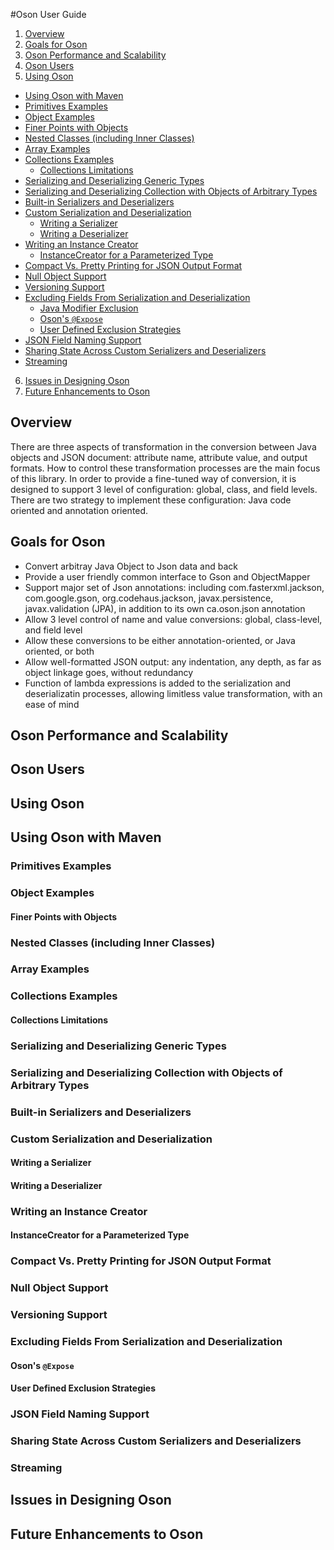 #Oson User Guide

1. [Overview](#TOC-Overview)
2. [Goals for Oson](#TOC-Goals-for-Oson)
3. [Oson Performance and Scalability](#TOC-Oson-Performance-and-Scalability)
4. [Oson Users](#TOC-Oson-Users)
5. [Using Oson](#TOC-Using-Oson)
  * [Using Oson with Maven](#TOC-Oson-With-Maven)
  * [Primitives Examples](#TOC-Primitives-Examples)
  * [Object Examples](#TOC-Object-Examples)
  * [Finer Points with Objects](#TOC-Finer-Points-with-Objects)
  * [Nested Classes (including Inner Classes)](#TOC-Nested-Classes-including-Inner-Classes-)
  * [Array Examples](#TOC-Array-Examples)
  * [Collections Examples](#TOC-Collections-Examples)
    * [Collections Limitations](#TOC-Collections-Limitations)
  * [Serializing and Deserializing Generic Types](#TOC-Serializing-and-Deserializing-Generic-Types)
  * [Serializing and Deserializing Collection with Objects of Arbitrary Types](#TOC-Serializing-and-Deserializing-Collection-with-Objects-of-Arbitrary-Types)
  * [Built-in Serializers and Deserializers](#TOC-Built-in-Serializers-and-Deserializers)
  * [Custom Serialization and Deserialization](#TOC-Custom-Serialization-and-Deserialization)
    * [Writing a Serializer](#TOC-Writing-a-Serializer)
    * [Writing a Deserializer](#TOC-Writing-a-Deserializer)
  * [Writing an Instance Creator](#TOC-Writing-an-Instance-Creator)
    * [InstanceCreator for a Parameterized Type](#TOC-InstanceCreator-for-a-Parameterized-Type)
  * [Compact Vs. Pretty Printing for JSON Output Format](#TOC-Compact-Vs.-Pretty-Printing-for-JSON-Output-Format)
  * [Null Object Support](#TOC-Null-Object-Support)
  * [Versioning Support](#TOC-Versioning-Support)
  * [Excluding Fields From Serialization and Deserialization](#TOC-Excluding-Fields-From-Serialization-and-Deserialization)
    * [Java Modifier Exclusion](#TOC-Java-Modifier-Exclusion)
    * [Oson's `@Expose`](#TOC-Oson-s-Expose)
    * [User Defined Exclusion Strategies](#TOC-User-Defined-Exclusion-Strategies)
  * [JSON Field Naming Support](#TOC-JSON-Field-Naming-Support)
  * [Sharing State Across Custom Serializers and Deserializers](#TOC-Sharing-State-Across-Custom-Serializers-and-Deserializers)
  * [Streaming](#TOC-Streaming)
6. [Issues in Designing Oson](#TOC-Issues-in-Designing-Oson)
7. [Future Enhancements to Oson](#TOC-Future-Enhancements-to-Oson)


## <a name="TOC-Overview"></a>Overview

There are three aspects of transformation in the conversion between Java objects and JSON document: attribute name, attribute value, and output formats. How to control these transformation processes are the main focus of this library. In order to provide a fine-tuned way of conversion, it is designed to support 3 level of configuration: global, class, and field levels. There are two strategy to implement these configuration: Java code oriented and annotation oriented.


## <a name="TOC-Goals-for-Oson"></a>Goals for Oson

  * Convert arbitray Java Object to Json data and back
  * Provide a user friendly common interface to Gson and ObjectMapper
  * Support major set of Json annotations: including com.fasterxml.jackson, com.google.gson, org.codehaus.jackson, javax.persistence, javax.validation (JPA), in addition to its own ca.oson.json annotation
  * Allow 3 level control of name and value conversions: global, class-level, and field level
  * Allow these conversions to be either annotation-oriented, or Java oriented, or both
  * Allow well-formatted JSON output: any indentation, any depth, as far as object linkage goes, without redundancy
  * Function of lambda expressions is added to the serialization and deserializatin processes, allowing limitless value transformation, with an ease of mind


## <a name="TOC-Oson-Performance-and-Scalability"></a>Oson Performance and Scalability


## <a name="TOC-Oson-Users"></a>Oson Users


## <a name="TOC-Using-Oson"></a>Using Oson


## <a name="TOC-Oson-With-Maven"></a>Using Oson with Maven


### <a name="TOC-Primitives-Examples"></a>Primitives Examples


### <a name="TOC-Object-Examples"></a>Object Examples


#### <a name="TOC-Finer-Points-with-Objects"></a>**Finer Points with Objects**



### <a name="TOC-Nested-Classes-including-Inner-Classes-"></a>Nested Classes (including Inner Classes)



### <a name="TOC-Array-Examples"></a>Array Examples



### <a name="TOC-Collections-Examples"></a>Collections Examples


#### <a name="TOC-Collections-Limitations"></a>Collections Limitations


### <a name="TOC-Serializing-and-Deserializing-Generic-Types"></a>Serializing and Deserializing Generic Types


### <a name="TOC-Serializing-and-Deserializing-Collection-with-Objects-of-Arbitrary-Types"></a>Serializing and Deserializing Collection with Objects of Arbitrary Types



### <a name="TOC-Built-in-Serializers-and-Deserializers"></a>Built-in Serializers and Deserializers



### <a name="TOC-Custom-Serialization-and-Deserialization"></a>Custom Serialization and Deserialization



#### <a name="TOC-Writing-a-Serializer"></a>Writing a Serializer



#### <a name="TOC-Writing-a-Deserializer"></a>Writing a Deserializer


### <a name="TOC-Writing-an-Instance-Creator"></a>Writing an Instance Creator


#### <a name="TOC-InstanceCreator-for-a-Parameterized-Type"></a>InstanceCreator for a Parameterized Type


### <a name="TOC-Compact-Vs.-Pretty-Printing-for-JSON-Output-Format"></a>Compact Vs. Pretty Printing for JSON Output Format



### <a name="TOC-Null-Object-Support"></a>Null Object Support



### <a name="TOC-Versioning-Support"></a>Versioning Support



### <a name="TOC-Excluding-Fields-From-Serialization-and-Deserialization"></a>Excluding Fields From Serialization and Deserialization



#### <a name="TOC-Oson-s-Expose"></a>Oson's `@Expose`


#### <a name="TOC-User-Defined-Exclusion-Strategies"></a>User Defined Exclusion Strategies




### <a name="TOC-JSON-Field-Naming-Support"></a>JSON Field Naming Support



### <a name="TOC-Sharing-State-Across-Custom-Serializers-and-Deserializers"></a>Sharing State Across Custom Serializers and Deserializers


### <a name="TOC-Streaming"></a>Streaming



## <a name="TOC-Issues-in-Designing-Oson"></a>Issues in Designing Oson



## <a name="TOC-Future-Enhancements-to-Oson"></a>Future Enhancements to Oson









